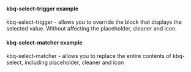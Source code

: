 #### kbq-select-trigger example

kbq-select-trigger - allows you to override the block that displays the selected value. Without affecting the placeholder, cleaner and icon.

<!-- example(tree-select-custom-trigger) -->

#### kbq-select-matcher example

kbq-select-matcher - allows you to replace the entire contents of kbq-select, including placeholder, cleaner and icon

<!-- example(tree-select-custom-matcher) -->
